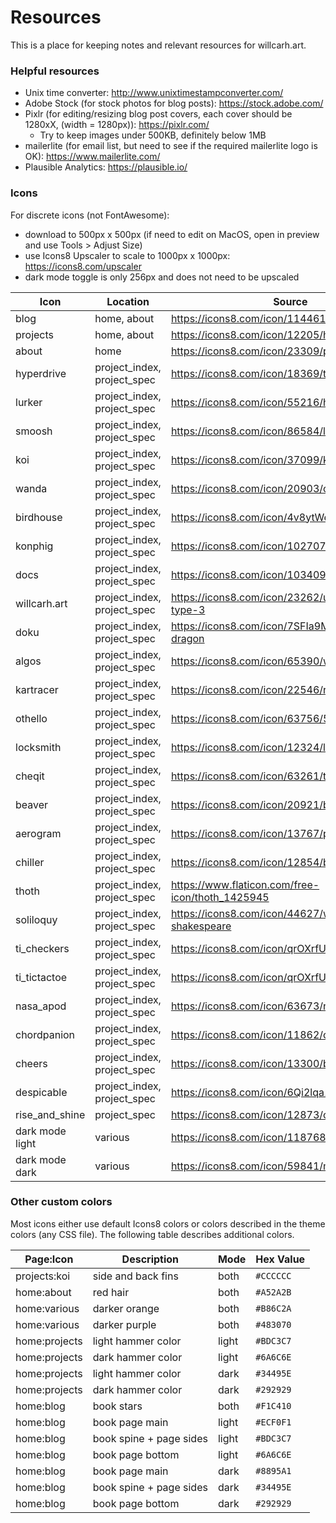 # Resources
This is a place for keeping notes and relevant resources for willcarh.art.

### Helpful resources
* Unix time converter: http://www.unixtimestampconverter.com/
* Adobe Stock (for stock photos for blog posts): https://stock.adobe.com/
* Pixlr (for editing/resizing blog post covers, each cover should be 1280xX, (width = 1280px)): https://pixlr.com/
  * Try to keep images under 500KB, definitely below 1MB
* mailerlite (for email list, but need to see if the required mailerlite logo is OK): https://www.mailerlite.com/
* Plausible Analytics: https://plausible.io/

### Icons
For discrete icons (not FontAwesome):
  * download to 500px x 500px (if need to edit on MacOS, open in preview and use Tools > Adjust Size)
  * use Icons8 Upscaler to scale to 1000px x 1000px: https://icons8.com/upscaler
  * dark mode toggle is only 256px and does not need to be upscaled

| Icon | Location | Source |
|------|----------|--------|
| blog | home, about | https://icons8.com/icon/114461/story-book |
| projects | home, about | https://icons8.com/icon/12205/hammer |
| about | home | https://icons8.com/icon/23309/person |
| hyperdrive | project_index, project_spec | https://icons8.com/icon/18369/turbocharger |
| lurker | project_index, project_spec | https://icons8.com/icon/55216/hacker |
| smoosh | project_index, project_spec | https://icons8.com/icon/86584/lightning-bolt |
| koi | project_index, project_spec | https://icons8.com/icon/37099/koi-fish |
| wanda | project_index, project_spec | https://icons8.com/icon/20903/corgi |
| birdhouse | project_index, project_spec | https://icons8.com/icon/4v8ytWespwci/birdhouse |
| konphig | project_index, project_spec | https://icons8.com/icon/102707/gear |
| docs | project_index, project_spec | https://icons8.com/icon/103409/documents |
| willcarh.art | project_index, project_spec | https://icons8.com/icon/23262/user-male-skin-type-3 |
| doku | project_index, project_spec | https://icons8.com/icon/7SFIa9M06ZCg/year-of-dragon |
| algos | project_index, project_spec | https://icons8.com/icon/65390/willow |
| kartracer | project_index, project_spec | https://icons8.com/icon/22546/race-car |
| othello | project_index, project_spec | https://icons8.com/icon/63756/50-percents |
| locksmith | project_index, project_spec | https://icons8.com/icon/12324/lock |
| cheqit | project_index, project_spec | https://icons8.com/icon/63261/thumbs-up |
| beaver | project_index, project_spec | https://icons8.com/icon/20921/beaver |
| aerogram | project_index, project_spec | https://icons8.com/icon/13767/paper-plane |
| chiller | project_index, project_spec | https://icons8.com/icon/12854/beer-glass |
| thoth | project_index, project_spec | https://www.flaticon.com/free-icon/thoth_1425945 |
| soliloquy | project_index, project_spec | https://icons8.com/icon/44627/william-shakespeare |
| ti_checkers | project_index, project_spec | https://icons8.com/icon/qrOXrfUDKkOX/calculator |
| ti_tictactoe | project_index, project_spec | https://icons8.com/icon/qrOXrfUDKkOX/calculator |
| nasa_apod | project_index, project_spec | https://icons8.com/icon/63673/nasa |
| chordpanion | project_index, project_spec | https://icons8.com/icon/11862/classic-music |
| cheers | project_index, project_spec | https://icons8.com/icon/13300/beer |
| despicable | project_index, project_spec | https://icons8.com/icon/6Qi2lqa1q3CF/minion-2 |
| rise_and_shine | project_spec | https://icons8.com/icon/12873/cup |
| dark mode light | various | https://icons8.com/icon/118768/sunrise |
| dark mode dark | various | https://icons8.com/icon/59841/moon-symbol |

### Other custom colors
Most icons either use default Icons8 colors or colors described in the theme colors (any CSS file). The following table describes additional colors.

| Page:Icon | Description | Mode | Hex Value |
|-----------|-------------|------|-----------|
| projects:koi | side and back fins | both | `#CCCCCC` |
| home:about | red hair | both | `#A52A2B` |
| home:various | darker orange | both | `#B86C2A` |
| home:various | darker purple | both | `#483070` |
| home:projects | light hammer color | light| `#BDC3C7` |
| home:projects | dark hammer color | light | `#6A6C6E` |
| home:projects | light hammer color | dark | `#34495E` |
| home:projects | dark hammer color | dark | `#292929` |
| home:blog | book stars | both | `#F1C410` |
| home:blog | book page main | light | `#ECF0F1` |
| home:blog | book spine + page sides | light | `#BDC3C7` |
| home:blog | book page bottom | light | `#6A6C6E` |
| home:blog | book page main | dark | `#8895A1` |
| home:blog | book spine + page sides | dark | `#34495E` |
| home:blog | book page bottom | dark | `#292929` |
